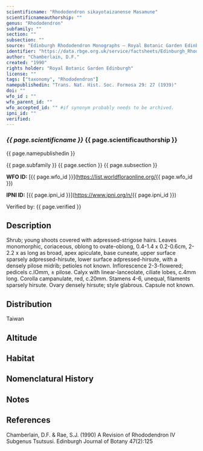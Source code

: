 ```yaml
---
scientificname: "Rhododendron sikayotaizanense Masamune"
scientificnameauthorship: ""
genus: "Rhododendron"
subfamily: ""
section: ""
subsection: ""
source: "Edinburgh Rhododendron Monographs – Royal Botanic Garden Edinburgh"
identifier: "https://data.rbge.org.uk/service/factsheets/Edinburgh_Rhododendron_Monographs.xhtml"
author: "Chamberlain, D.F."
created: "1990"
rights holder: "Royal Botanic Garden Edinburgh"
license: ""
tags: ["taxonomy", "Rhododendron"]
namepublishedin: "Trans. Nat. Hist. Soc. Formosa 29: 27 (1939)"
doi: ""
wfo_id : ""
wfo_parent_id: ""
wfo_accepted_id: "" #if synonym probably needs to be archived.                      
ipni_id: ""
verified:
---
```

### _{{ page.scientificname }}_ {{ page.scientificauthorship }}
 {{ page.namepublishedin }}

{{ page.subfamily }} {{ page.section }} {{ page.subsection }}

**WFO ID:** [{{ page.wfo_id }}](https://list.worldfloraonline.org/{{ page.wfo_id }})

**IPNI ID:** [{{ page.ipni_id }}](https://www.ipni.org/n/{{ page.ipni_id }})

Verified by: {{ page.verified }}



## Description
Shrub; young shoots covered with adpressed-strigose hairs. Leaves monomorphic, coriaceous, oblong to ovate-oblong, 0.4-1.4 x 0.2-0.6cm, 2-2.2 x as long as broad, apex apiculate, base cuneate, upper surface sparsely adpressed-hirsute, lower surface adpressed-hirsute, with a densely pilose midrib; petioles not known. Inflorescence 2-3-flowered; pedicels c.lOmm, ± pilose. Calyx with linear-lanceolate, ciliate lobes, c.4mm long. Corolla campanulate, red, c.20mm. Stamens 4-6, unequal, filaments sparsely hirsute. Ovary densely hirsute; style glabrous. Capsule not known.

## Distribution
Taiwan

## Altitude


## Habitat


## Nomenclatural History

                       
## Notes


## References

Chamberlain, D.F. & Rae, S.J. (1990) A Revision of Rhododendron IV Subgenus Tsutsusi. Edinburgh Journal of Botany 47(2):125
